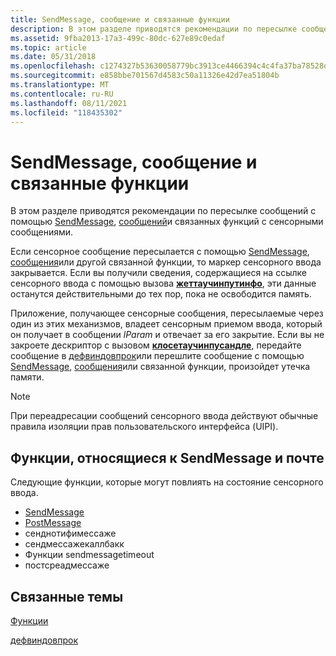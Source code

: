 ```yaml
---
title: SendMessage, сообщение и связанные функции
description: В этом разделе приводятся рекомендации по пересылке сообщений с помощью SendMessage, сообщений и связанных функций с сенсорными сообщениями.
ms.assetid: 9fba2013-17a3-499c-80dc-627e89c0edaf
ms.topic: article
ms.date: 05/31/2018
ms.openlocfilehash: c1274327b53630058779bc3913ce4466394c4c4fa37ba78528d122b8d68e376e
ms.sourcegitcommit: e858bbe701567d4583c50a11326e42d7ea51804b
ms.translationtype: MT
ms.contentlocale: ru-RU
ms.lasthandoff: 08/11/2021
ms.locfileid: "118435302"
---
```

# <a name="sendmessage-postmessage-and-related-functions"></a>SendMessage, сообщение и связанные функции

В этом разделе приводятся рекомендации по пересылке сообщений с помощью [SendMessage](/windows/desktop/api/winuser/nf-winuser-sendmessage), [сообщений](/windows/win32/api/winuser/nf-winuser-postmessagea)и связанных функций с сенсорными сообщениями.

Если сенсорное сообщение пересылается с помощью [SendMessage](/windows/desktop/api/winuser/nf-winuser-sendmessage), [сообщения](/windows/win32/api/winuser/nf-winuser-postmessagea)или другой связанной функции, то маркер сенсорного ввода закрывается. Если вы получили сведения, содержащиеся на ссылке сенсорного ввода с помощью вызова [**жеттаучинпутинфо**](/windows/desktop/api/winuser/nf-winuser-gettouchinputinfo), эти данные останутся действительными до тех пор, пока не освободится память.

Приложение, получающее сенсорные сообщения, пересылаемые через один из этих механизмов, владеет сенсорным приемом ввода, который он получает в сообщении *lParam* и отвечает за его закрытие. Если вы не закроете дескриптор с вызовом [**клосетаучинпусандле**](/windows/desktop/api/winuser/nf-winuser-closetouchinputhandle), передайте сообщение в [дефвиндовпрок](/windows/win32/api/winuser/nf-winuser-defwindowproca)или перешлите сообщение с помощью [SendMessage](/windows/desktop/api/winuser/nf-winuser-sendmessage), [сообщения](/windows/win32/api/winuser/nf-winuser-postmessagea)или связанной функции, произойдет утечка памяти.

> [!Note]  
> При переадресации сообщений сенсорного ввода действуют обычные правила изоляции прав пользовательского интерфейса (UIPI).

 

## <a name="functions-related-to-sendmessage-and-postmessage"></a>Функции, относящиеся к SendMessage и почте

Следующие функции, которые могут повлиять на состояние сенсорного ввода.

-   [SendMessage](/windows/desktop/api/winuser/nf-winuser-sendmessage)
-   [PostMessage](/windows/win32/api/winuser/nf-winuser-postmessagea)
-   сенднотифимессаже
-   сендмессажекаллбакк
-   Функции sendmessagetimeout
-   постсреадмессаже

## <a name="related-topics"></a>Связанные темы

<dl> <dt>

[Функции](mtfunctions.md)
</dt> <dt>

[дефвиндовпрок](/windows/win32/api/winuser/nf-winuser-defwindowproca)
</dt> </dl>

 

 